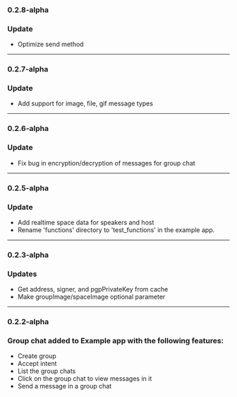 ### 0.2.8-alpha
### Update
- Optimize send method

---
### 0.2.7-alpha
### Update
- Add support for image, file, gif message types

---
### 0.2.6-alpha
### Update
- Fix bug in encryption/decryption of messages for group chat

---
### 0.2.5-alpha

### Update

- Add realtime space data for speakers and host
- Rename 'functions' directory to 'test_functions' in the example app.


---
### 0.2.3-alpha

### Updates

- Get address, signer, and pgpPrivateKey from cache
- Make groupImage/spaceImage optional parameter

---

### 0.2.2-alpha

### Group chat added to Example app with the following features:

- Create group
- Accept intent
- List the group chats
- Click on the group chat to view messages in it
- Send a message in a group chat
